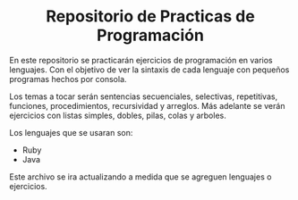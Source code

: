 # <center>Repositorio de Practicas de Programación</center> 
En este repositorio se practicarán ejercicios de programación en varios lenguajes. Con el objetivo de ver la sintaxis de cada lenguaje con pequeños programas hechos por consola.

Los temas a tocar serán sentencias secuenciales, selectivas, repetitivas, funciones, procedimientos, recursividad y arreglos. Más adelante se verán ejercicios con listas simples, dobles, pilas, colas y arboles.

Los lenguajes que se usaran son:
+ Ruby
+ Java

Este archivo se ira actualizando a medida que se agreguen lenguajes o ejercicios.
